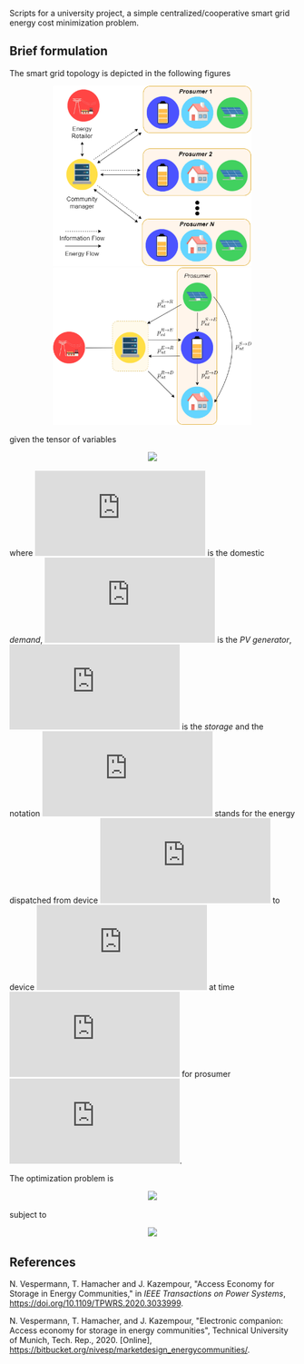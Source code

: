 Scripts for a university project, a simple centralized/cooperative smart grid energy cost minimization problem.

## Brief formulation
The smart grid topology is depicted in the following figures

<div align="center" style="{display: flex; justify-content: space-between;}">
    <div>
        <img src="img/schema.png" width=350>
    </div>
    <div>
        <img src="img/prosumer.png" width=350>
    </div>
</div>

given the tensor of variables
 <div align="center">
  <img src="https://latex.codecogs.com/gif.latex?%5Cboldsymbol%7B%5CPhi%7D_%7Btn%7D%20%3D%20%5B%5Bp_%7Btn%7D%5E%7BR%20%5Cto%20D%7D%2C%20p_%7Btn%7D%5E%7BR%20%5Cto%20E%7D%2C%20p_%7Btn%7D%5E%7BS%20%5Cto%20D%7D%2C%20p_%7Btn%7D%5E%7BS%20%5Cto%20E%7D%2C%20p_%7Btn%7D%5E%7BS%20%5Cto%20R%7D%2C%20p_%7Btn%7D%5E%7BE%20%5Cto%20D%7D%2C%20p_%7Btn%7D%5E%7BE%20%5Cto%20R%7D%2C%20e_%7Btn%7D%5D%5D%20%5Cin%20%5Cmathbb%7BR%7D%5E%7B%5CPhi%20%5Ctimes%20T%20%5Ctimes%20N%7D">
 </div>
 
 where ![equation](https://latex.codecogs.com/gif.latex?%5Cinline%20D) is the domestic _demand_, ![equation](https://latex.codecogs.com/gif.latex?%5Cinline%20S) is the _PV generator_, ![equation](https://latex.codecogs.com/gif.latex?%5Cinline%20E) is the _storage_ and the notation ![equation](https://latex.codecogs.com/gif.latex?%5Cinline%20p_%7Btn%7D%5E%7BX%20%5Cto%20Y%7D) stands for the energy dispatched from device ![equation](https://latex.codecogs.com/gif.latex?%5Cinline%20X) to device ![equation](https://latex.codecogs.com/gif.latex?%5Cinline%20Y) at time ![equation](https://latex.codecogs.com/gif.latex?%5Cinline%20t) for prosumer ![equation](https://latex.codecogs.com/gif.latex?%5Cinline%20n).
 
The optimization problem is 

<div align="center">
    <img src="https://latex.codecogs.com/gif.latex?%5Cinline%20%5Cdisplaystyle%20%5Cmin_%7B%5Cboldsymbol%7B%5CPhi%7D_%7Btn%7D%7D%7B%5Csum_%7Bt%7D%7B%7D%20%5CBig%28C_t%20%5Csum_%7Bn%7D%7B%7D%20%28p_%7Btn%7D%5E%7BR%20%5Cto%20D%7D%20&plus;%20p_%7Btn%7D%5E%7BR%20%5Cto%20E%7D%29%20-%20R_t%20%5Csum_%7Bn%7D%7B%7D%20%28p_%7Btn%7D%5E%7BS%20%5Cto%20R%7D%20&plus;%20p_%7Btn%7D%5E%7BE%20%5Cto%20R%7D%29%5CBig%29%7D">
</div>

subject to

<div align="center">
  <img src="https://latex.codecogs.com/gif.latex?%5Cbegin%7Bcases%7D%20p_%7Btn%7D%5E%7BS%20%5Cto%20D%7D%20&plus;%20p_%7Btn%7D%5E%7BS%20%5Cto%20E%7D%20&plus;%20p_%7Btn%7D%5E%7BS%20%5Cto%20R%7D%20%3D%20S_%7Btn%7D%2C%20%5C%20%5Cforall%20t%20%5C%20%5Cforall%20n%20%5C%5C%20p_%7Btn%7D%5E%7BS%20%5Cto%20D%7D%20&plus;%20p_%7Btn%7D%5E%7BE%20%5Cto%20D%7D%20&plus;%20p_%7Btn%7D%5E%7BR%20%5Cto%20D%7D%20%3D%20D_%7Bt%7D%2C%20%5C%20%5Cforall%20t%20%5C%20%5Cforall%20n%20%5C%5C%20e_%7Btn%7D%20%3D%20e_%7Bn%2Ct-1%7D%20&plus;%20%5Ceta%5E%7B%5Cuparrow%7D%28p_%7Btn%7D%5E%7BR%20%5Cto%20E%7D%20&plus;%20p_%7Btn%7D%5E%7BS%20%5Cto%20E%7D%29%20-%20%5Ceta%5E%7B%5Cdownarrow%7D%28p_%7Btn%7D%5E%7BE%20%5Cto%20D%7D%20&plus;%20p_%7Btn%7D%5E%7BE%20%5Cto%20R%7D%29%2C%20%5C%20%5Cforall%20n%5C%2C%20%5C%20%5Cforall%20t%20%5C%5C%20e_%7Btn%7D%20%3D%20E%5E%7B%5Ctext%7Binit%7D%7D%2C%20%5C%20%5Cforall%20n%5C%5C%20e_%7Btn%7D%20%5Cleq%20E%5E%7B%5Ctext%7Bmax%7D%7D%2C%20%5C%20%5Cforall%20t%20%5C%20%5Cforall%20n%20%5C%5C%20p_%7Btn%7D%5E%7BR%20%5Cto%20E%7D%20&plus;%20p_%7Btn%7D%5E%7BS%20%5Cto%20E%7D%20%5Cleq%20P%5E%7B%5Ctext%7Bmax%7D%7D%2C%20%5C%20%5Cforall%20t%20%5C%20%5Cforall%20n%20%5C%5C%20p_%7Btn%7D%5E%7BE%20%5Cto%20R%7D%20&plus;%20p_%7Btn%7D%5E%7BE%20%5Cto%20D%7D%20%5Cleq%20P%5E%7B%5Ctext%7Bmax%7D%7D%2C%20%5C%20%5Cforall%20t%20%5C%20%5Cforall%20n%20%5C%5C%20%5Cboldsymbol%7B%5CPhi%7D_%7Btn%7D%20%5Cgeq%20%5Cboldsymbol%7B0%7D%2C%20%5C%20%5Cforall%20t%20%5C%20%5Cforall%20n%20%5Cend%7Bcases%7D">
 </div>

## References

N. Vespermann, T. Hamacher and J. Kazempour, "Access Economy for Storage in Energy Communities," in _IEEE Transactions on Power Systems_, https://doi.org/10.1109/TPWRS.2020.3033999.

N. Vespermann, T. Hamacher, and J. Kazempour, "Electronic companion: Access economy for storage in energy communities", Technical
University of Munich, Tech. Rep., 2020. [Online], https://bitbucket.org/nivesp/marketdesign_energycommunities/.

